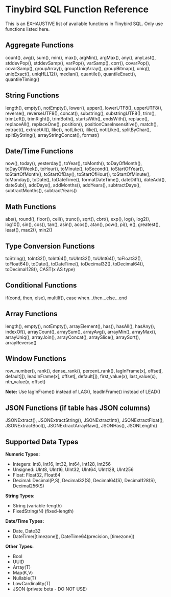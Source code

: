 # Tinybird SQL Function Reference

This is an EXHAUSTIVE list of available functions in Tinybird SQL. Only use functions listed here.

## Aggregate Functions
count(), avg(), sum(), min(), max(), argMin(), argMax(), any(), anyLast(),
stddevPop(), stddevSamp(), varPop(), varSamp(), corr(), covarPop(), covarSamp(),
groupArray(), groupUniqArray(), groupBitmap(), uniq(), uniqExact(), uniqHLL12(),
median(), quantile(), quantileExact(), quantileTiming()

## String Functions
length(), empty(), notEmpty(), lower(), upper(), lowerUTF8(), upperUTF8(),
reverse(), reverseUTF8(), concat(), substring(), substringUTF8(),
trim(), trimLeft(), trimRight(), trimBoth(), startsWith(), endsWith(),
replace(), replaceAll(), replaceOne(), position(), positionCaseInsensitive(),
match(), extract(), extractAll(), like(), notLike(), ilike(), notILike(),
splitByChar(), splitByString(), arrayStringConcat(), format()

## Date/Time Functions
now(), today(), yesterday(), toYear(), toMonth(), toDayOfMonth(), toDayOfWeek(),
toHour(), toMinute(), toSecond(), toStartOfYear(), toStartOfMonth(), toStartOfDay(),
toStartOfHour(), toStartOfMinute(), toMonday(), toDate(), toDateTime(),
formatDateTime(), dateDiff(), dateAdd(), dateSub(), addDays(), addMonths(),
addYears(), subtractDays(), subtractMonths(), subtractYears()

## Math Functions
abs(), round(), floor(), ceil(), trunc(), sqrt(), cbrt(), exp(), log(), log2(),
log10(), sin(), cos(), tan(), asin(), acos(), atan(), pow(), pi(), e(),
greatest(), least(), max2(), min2()

## Type Conversion Functions
toString(), toInt32(), toInt64(), toUInt32(), toUInt64(), toFloat32(), toFloat64(),
toDate(), toDateTime(), toDecimal32(), toDecimal64(), toDecimal128(),
CAST(x AS type)

## Conditional Functions
if(cond, then, else), multiIf(), case when...then...else...end

## Array Functions
length(), empty(), notEmpty(), arrayElement(), has(), hasAll(), hasAny(),
indexOf(), arrayCount(), arraySum(), arrayAvg(), arrayMin(), arrayMax(),
arrayUniq(), arrayJoin(), arrayConcat(), arraySlice(), arraySort(), arrayReverse()

## Window Functions
row_number(), rank(), dense_rank(), percent_rank(),
lagInFrame(x[, offset[, default]]), leadInFrame(x[, offset[, default]]),
first_value(x), last_value(x), nth_value(x, offset)

**Note:** Use lagInFrame() instead of LAG(), leadInFrame() instead of LEAD()

## JSON Functions (if table has JSON columns)
JSONExtract(), JSONExtractString(), JSONExtractInt(), JSONExtractFloat(),
JSONExtractBool(), JSONExtractArrayRaw(), JSONHas(), JSONLength()

## Supported Data Types

**Numeric Types:**
- Integers: Int8, Int16, Int32, Int64, Int128, Int256
- Unsigned: UInt8, UInt16, UInt32, UInt64, UInt128, UInt256
- Float: Float32, Float64
- Decimal: Decimal(P,S), Decimal32(S), Decimal64(S), Decimal128(S), Decimal256(S)

**String Types:**
- String (variable-length)
- FixedString(N) (fixed-length)

**Date/Time Types:**
- Date, Date32
- DateTime([timezone]), DateTime64(precision, [timezone])

**Other Types:**
- Bool
- UUID
- Array(T)
- Map(K,V)
- Nullable(T)
- LowCardinality(T)
- JSON (private beta - DO NOT USE)

